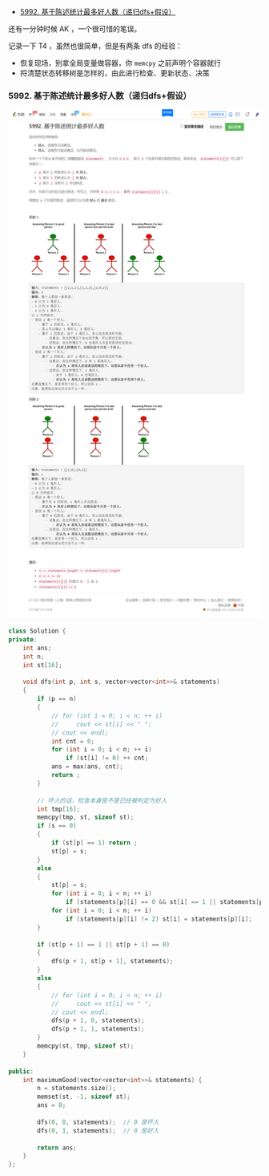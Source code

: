 
<!-- @import "[TOC]" {cmd="toc" depthFrom=1 depthTo=6 orderedList=false} -->

<!-- code_chunk_output -->

- [5992. 基于陈述统计最多好人数（递归dfs+假设）](#5992-基于陈述统计最多好人数递归dfs假设)

<!-- /code_chunk_output -->

还有一分钟时候 AK ，一个很可惜的笔误。

记录一下 T4 ，虽然也很简单，但是有两条 dfs 的经验：
- 恢复现场，别拿全局变量做容器，你 `memcpy` 之前声明个容器就行
- 捋清楚状态转移树是怎样的，由此进行检查、更新状态、决策

### 5992. 基于陈述统计最多好人数（递归dfs+假设）

![](./images/leetcode-cn.com_contest_weekly-contest-277_problems_maximum-good-people-based-on-statements_.png)

```cpp
class Solution {
private:
    int ans;
    int n;
    int st[16];

    void dfs(int p, int s, vector<vector<int>>& statements)
    {
        if (p == n)
        {
            // for (int i = 0; i < n; ++ i)
            //     cout << st[i] << " ";
            // cout << endl;
            int cnt = 0;
            for (int i = 0; i < n; ++ i)
                if (st[i] != 0) ++ cnt;
            ans = max(ans, cnt);
            return ;
        }

        // 坏人的话，检查本身是不是已经被判定为好人
        int tmp[16];
        memcpy(tmp, st, sizeof st);
        if (s == 0)
        {
            if (st[p] == 1) return ;
            st[p] = s;
        }
        else
        {
            st[p] = s;
            for (int i = 0; i < n; ++ i)
                if (statements[p][i] == 0 && st[i] == 1 || statements[p][i] == 1 && st[i] == 0) return ;
            for (int i = 0; i < n; ++ i)
                if (statements[p][i] != 2) st[i] = statements[p][i];
        }

        if (st[p + 1] == 1 || st[p + 1] == 0)
        {
            dfs(p + 1, st[p + 1], statements);
        }
        else
        {
            // for (int i = 0; i < n; ++ i)
            //     cout << st[i] << " ";
            // cout << endl;
            dfs(p + 1, 0, statements);
            dfs(p + 1, 1, statements);
        }
        memcpy(st, tmp, sizeof st);
    }

public:
    int maximumGood(vector<vector<int>>& statements) {
        n = statements.size();
        memset(st, -1, sizeof st);
        ans = 0;

        dfs(0, 0, statements);  // 0 是坏人
        dfs(0, 1, statements);  // 0 是好人

        return ans;
    }
};
```
